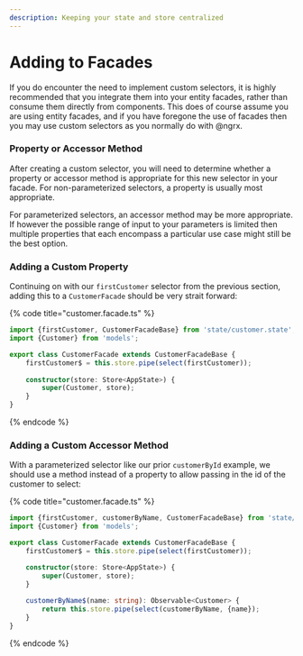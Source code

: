 ```yaml
---
description: Keeping your state and store centralized
---
```


# Adding to Facades

If you do encounter the need to implement custom selectors, it is highly recommended that you integrate them into your entity facades, rather than consume them directly from components. This does of course assume you are using entity facades, and if you have foregone the use of facades then you may use custom selectors as you normally do with @ngrx. 

### Property or Accessor Method

After creating a custom selector, you will need to determine whether a property or accessor method is appropriate for this new selector in your facade. For non-parameterized selectors, a property is usually most appropriate. 

For parameterized selectors, an accessor method may be more appropriate. If however the possible range of input to your parameters is limited then multiple properties that each encompass a particular use case might still be the best option.

### Adding a Custom Property 

Continuing on with our `firstCustomer` selector from the previous section, adding this to a `CustomerFacade` should be very strait forward:

{% code title="customer.facade.ts" %}
```typescript
import {firstCustomer, CustomerFacadeBase} from 'state/customer.state';
import {Customer} from 'models';

export class CustomerFacade extends CustomerFacadeBase {
    firstCustomer$ = this.store.pipe(select(firstCustomer));
    
    constructor(store: Store<AppState>) {
        super(Customer, store);
    }
}
```
{% endcode %}

### Adding a Custom Accessor Method

With a parameterized selector like our prior `customerById` example, we should use a method instead of a property to allow passing in the id of the customer to select:

{% code title="customer.facade.ts" %}
```typescript
import {firstCustomer, customerByName, CustomerFacadeBase} from 'state/customer.state';
import {Customer} from 'models';

export class CustomerFacade extends CustomerFacadeBase {
    firstCustomer$ = this.store.pipe(select(firstCustomer));

    constructor(store: Store<AppState>) {
        super(Customer, store);
    }
    
    customerByName$(name: string): Observable<Customer> {
        return this.store.pipe(select(customerByName, {name});
    }
}
```
{% endcode %}

